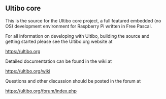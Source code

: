 ## Ultibo core

This is the source for the Ultibo core project, a full featured embedded (no OS) development environment for Raspberry Pi written in Free Pascal.

For all information on developing with Ultibo, building the source and getting started please see the Ultibo.org website at

 https://ultibo.org

Detailed documentation can be found in the wiki at

 https://ultibo.org/wiki

Questions and other discussion should be posted in the forum at

 https://ultibo.org/forum/index.php
